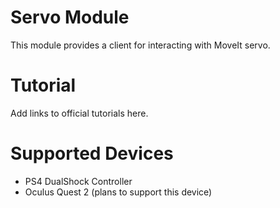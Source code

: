 # Servo Module
This module provides a client for interacting with MoveIt servo.

# Tutorial
Add links to official tutorials here.

# Supported Devices
* PS4 DualShock Controller
* Oculus Quest 2 (plans to support this device)
